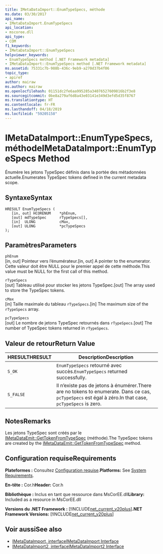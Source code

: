 ```yaml
---
title: IMetaDataImport::EnumTypeSpecs, méthode
ms.date: 03/30/2017
api_name:
- IMetaDataImport.EnumTypeSpecs
api_location:
- mscoree.dll
api_type:
- COM
f1_keywords:
- IMetaDataImport::EnumTypeSpecs
helpviewer_keywords:
- EnumTypeSpecs method [.NET Framework metadata]
- IMetaDataImport::EnumTypeSpecs method [.NET Framework metadata]
ms.assetid: 75331c7b-988b-436c-9eb9-a270d37b4f06
topic_type:
- apiref
author: mairaw
ms.author: mairaw
ms.openlocfilehash: 01151dc2fe6aa995285a34076527609816b2f3e8
ms.sourcegitcommit: 0be8a279af6d8a43e03141e349d3efd5d35f8767
ms.translationtype: HT
ms.contentlocale: fr-FR
ms.lasthandoff: 04/18/2019
ms.locfileid: "59205158"
---
```

# <a name="imetadataimportenumtypespecs-method"></a><span data-ttu-id="10eb2-102">IMetaDataImport::EnumTypeSpecs, méthode</span><span class="sxs-lookup"><span data-stu-id="10eb2-102">IMetaDataImport::EnumTypeSpecs Method</span></span>
<span data-ttu-id="10eb2-103">Énumère les jetons TypeSpec définis dans la portée des métadonnées actuelle.</span><span class="sxs-lookup"><span data-stu-id="10eb2-103">Enumerates TypeSpec tokens defined in the current metadata scope.</span></span>  
  
## <a name="syntax"></a><span data-ttu-id="10eb2-104">Syntaxe</span><span class="sxs-lookup"><span data-stu-id="10eb2-104">Syntax</span></span>  
  
```  
HRESULT EnumTypeSpecs (  
   [in, out] HCORENUM    *phEnum,  
   [out] mdTypeSpec      rTypeSpecs[],  
   [in]  ULONG           cMax,  
   [out] ULONG           *pcTypeSpecs  
);  
```  
  
## <a name="parameters"></a><span data-ttu-id="10eb2-105">Paramètres</span><span class="sxs-lookup"><span data-stu-id="10eb2-105">Parameters</span></span>  
 `phEnum`  
 <span data-ttu-id="10eb2-106">[in, out] Pointeur vers l’énumérateur.</span><span class="sxs-lookup"><span data-stu-id="10eb2-106">[in, out] A pointer to the enumerator.</span></span> <span data-ttu-id="10eb2-107">Cette valeur doit être NULL pour le premier appel de cette méthode.</span><span class="sxs-lookup"><span data-stu-id="10eb2-107">This value must be NULL for the first call of this method.</span></span>  
  
 `rTypeSpecs`  
 <span data-ttu-id="10eb2-108">[out] Tableau utilisé pour stocker les jetons TypeSpec.</span><span class="sxs-lookup"><span data-stu-id="10eb2-108">[out] The array used to store the TypeSpec tokens.</span></span>  
  
 `cMax`  
 <span data-ttu-id="10eb2-109">[in] Taille maximale du tableau `rTypeSpecs`.</span><span class="sxs-lookup"><span data-stu-id="10eb2-109">[in] The maximum size of the `rTypeSpecs` array.</span></span>  
  
 `pcTypeSpecs`  
 <span data-ttu-id="10eb2-110">[out] Le nombre de jetons TypeSpec retournés dans `rTypeSpecs`.</span><span class="sxs-lookup"><span data-stu-id="10eb2-110">[out] The number of TypeSpec tokens returned in `rTypeSpecs`.</span></span>  
  
## <a name="return-value"></a><span data-ttu-id="10eb2-111">Valeur de retour</span><span class="sxs-lookup"><span data-stu-id="10eb2-111">Return Value</span></span>  
  
|<span data-ttu-id="10eb2-112">HRESULT</span><span class="sxs-lookup"><span data-stu-id="10eb2-112">HRESULT</span></span>|<span data-ttu-id="10eb2-113">Description</span><span class="sxs-lookup"><span data-stu-id="10eb2-113">Description</span></span>|  
|-------------|-----------------|  
|`S_OK`|<span data-ttu-id="10eb2-114">`EnumTypeSpecs` retourné avec succès.</span><span class="sxs-lookup"><span data-stu-id="10eb2-114">`EnumTypeSpecs` returned successfully.</span></span>|  
|`S_FALSE`|<span data-ttu-id="10eb2-115">Il n’existe pas de jetons à énumérer.</span><span class="sxs-lookup"><span data-stu-id="10eb2-115">There are no tokens to enumerate.</span></span> <span data-ttu-id="10eb2-116">Dans ce cas, `pcTypeSpecs` est égal à zéro.</span><span class="sxs-lookup"><span data-stu-id="10eb2-116">In that case, `pcTypeSpecs` is zero.</span></span>|  
  
## <a name="remarks"></a><span data-ttu-id="10eb2-117">Notes</span><span class="sxs-lookup"><span data-stu-id="10eb2-117">Remarks</span></span>  
 <span data-ttu-id="10eb2-118">Les jetons TypeSpec sont créés par le [IMetaDataEmit::GetTokenFromTypeSpec](../../../../docs/framework/unmanaged-api/metadata/imetadataemit-gettokenfromtypespec-method.md) (méthode).</span><span class="sxs-lookup"><span data-stu-id="10eb2-118">The TypeSpec tokens are created by the [IMetaDataEmit::GetTokenFromTypeSpec](../../../../docs/framework/unmanaged-api/metadata/imetadataemit-gettokenfromtypespec-method.md) method.</span></span>  
  
## <a name="requirements"></a><span data-ttu-id="10eb2-119">Configuration requise</span><span class="sxs-lookup"><span data-stu-id="10eb2-119">Requirements</span></span>  
 <span data-ttu-id="10eb2-120">**Plateformes :** Consultez [Configuration requise](../../../../docs/framework/get-started/system-requirements.md).</span><span class="sxs-lookup"><span data-stu-id="10eb2-120">**Platforms:** See [System Requirements](../../../../docs/framework/get-started/system-requirements.md).</span></span>  
  
 <span data-ttu-id="10eb2-121">**En-tête :** Cor.h</span><span class="sxs-lookup"><span data-stu-id="10eb2-121">**Header:** Cor.h</span></span>  
  
 <span data-ttu-id="10eb2-122">**Bibliothèque :** Inclus en tant que ressource dans MsCorEE.dll</span><span class="sxs-lookup"><span data-stu-id="10eb2-122">**Library:** Included as a resource in MsCorEE.dll</span></span>  
  
 <span data-ttu-id="10eb2-123">**Versions du .NET Framework :** [!INCLUDE[net_current_v20plus](../../../../includes/net-current-v20plus-md.md)]</span><span class="sxs-lookup"><span data-stu-id="10eb2-123">**.NET Framework Versions:** [!INCLUDE[net_current_v20plus](../../../../includes/net-current-v20plus-md.md)]</span></span>  
  
## <a name="see-also"></a><span data-ttu-id="10eb2-124">Voir aussi</span><span class="sxs-lookup"><span data-stu-id="10eb2-124">See also</span></span>

- [<span data-ttu-id="10eb2-125">IMetaDataImport, interface</span><span class="sxs-lookup"><span data-stu-id="10eb2-125">IMetaDataImport Interface</span></span>](../../../../docs/framework/unmanaged-api/metadata/imetadataimport-interface.md)
- [<span data-ttu-id="10eb2-126">IMetaDataImport2, interface</span><span class="sxs-lookup"><span data-stu-id="10eb2-126">IMetaDataImport2 Interface</span></span>](../../../../docs/framework/unmanaged-api/metadata/imetadataimport2-interface.md)
